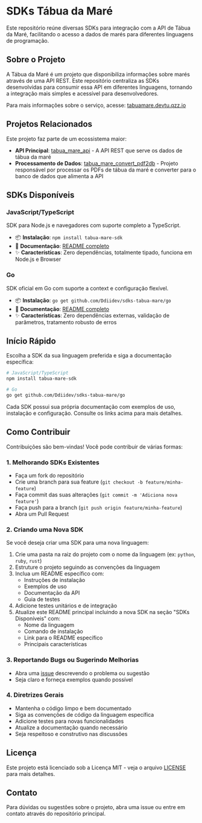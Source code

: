 # SDKs Tábua da Maré

Este repositório reúne diversas SDKs para integração com a API de Tábua da Maré, facilitando o acesso a dados de marés para diferentes linguagens de programação.

## Sobre o Projeto

A Tábua da Maré é um projeto que disponibiliza informações sobre marés através de uma API REST. Este repositório centraliza as SDKs desenvolvidas para consumir essa API em diferentes linguagens, tornando a integração mais simples e acessível para desenvolvedores.

Para mais informações sobre o serviço, acesse: [tabuamare.devtu.qzz.io](https://tabuamare.devtu.qzz.io)

## Projetos Relacionados

Este projeto faz parte de um ecossistema maior:

- **API Principal**: [tabua_mare_api](https://github.com/Ddiidev/tabua_mare_api) - A API REST que serve os dados de tábua da maré
- **Processamento de Dados**: [tabua_mare_convert_pdf2db](https://github.com/Ddiidev/tabua_mare_convert_pdf2db) - Projeto responsável por processar os PDFs de tábua da maré e converter para o banco de dados que alimenta a API

## SDKs Disponíveis

### JavaScript/TypeScript

SDK para Node.js e navegadores com suporte completo a TypeScript.

- 📦 **Instalação**: `npm install tabua-mare-sdk`
- 📖 **Documentação**: [README completo](./JsTs/README.md)
- ✨ **Características**: Zero dependências, totalmente tipado, funciona em Node.js e Browser

### Go

SDK oficial em Go com suporte a context e configuração flexível.

- 📦 **Instalação**: `go get github.com/Ddiidev/sdks-tabua-mare/go`
- 📖 **Documentação**: [README completo](./go/README.md)
- ✨ **Características**: Zero dependências externas, validação de parâmetros, tratamento robusto de erros

## Início Rápido

Escolha a SDK da sua linguagem preferida e siga a documentação específica:

```bash
# JavaScript/TypeScript
npm install tabua-mare-sdk

# Go
go get github.com/Ddiidev/sdks-tabua-mare/go
```

Cada SDK possui sua própria documentação com exemplos de uso, instalação e configuração. Consulte os links acima para mais detalhes.

## Como Contribuir

Contribuições são bem-vindas! Você pode contribuir de várias formas:

### 1. Melhorando SDKs Existentes

- Faça um fork do repositório
- Crie uma branch para sua feature (`git checkout -b feature/minha-feature`)
- Faça commit das suas alterações (`git commit -m 'Adiciona nova feature'`)
- Faça push para a branch (`git push origin feature/minha-feature`)
- Abra um Pull Request

### 2. Criando uma Nova SDK

Se você deseja criar uma SDK para uma nova linguagem:

1. Crie uma pasta na raiz do projeto com o nome da linguagem (ex: `python`, `ruby`, `rust`)
2. Estruture o projeto seguindo as convenções da linguagem
3. Inclua um README específico com:
   - Instruções de instalação
   - Exemplos de uso
   - Documentação da API
   - Guia de testes
4. Adicione testes unitários e de integração
5. Atualize este README principal incluindo a nova SDK na seção "SDKs Disponíveis" com:
   - Nome da linguagem
   - Comando de instalação
   - Link para o README específico
   - Principais características

### 3. Reportando Bugs ou Sugerindo Melhorias

- Abra uma [issue](https://github.com/Ddiidev/sdks-tabua-marea/issues) descrevendo o problema ou sugestão
- Seja claro e forneça exemplos quando possível

### 4. Diretrizes Gerais

- Mantenha o código limpo e bem documentado
- Siga as convenções de código da linguagem específica
- Adicione testes para novas funcionalidades
- Atualize a documentação quando necessário
- Seja respeitoso e construtivo nas discussões

## Licença

Este projeto está licenciado sob a Licença MIT - veja o arquivo [LICENSE](LICENSE) para mais detalhes.

## Contato

Para dúvidas ou sugestões sobre o projeto, abra uma issue ou entre em contato através do repositório principal.
